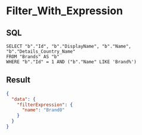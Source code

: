 # Filter_With_Expression

## SQL

```text
SELECT "b"."Id", "b"."DisplayName", "b"."Name", "b"."Details_Country_Name"
FROM "Brands" AS "b"
WHERE "b"."Id" = 1 AND ("b"."Name" LIKE 'Brand%')
```

## Result

```json
{
  "data": {
    "filterExpression": {
      "name": "Brand0"
    }
  }
}
```

